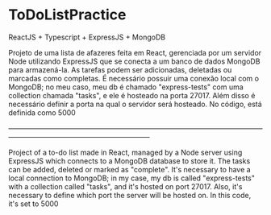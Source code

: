 # ToDoListPractice
ReactJS + Typescript + ExpressJS + MongoDB

Projeto de uma lista de afazeres feita em React, gerenciada por um servidor Node utilizando ExpressJS que se conecta a um banco de dados MongoDB para armazená-la.
As tarefas podem ser adicionadas, deletadas ou marcadas como completas.
É necessário possuir uma conexão local com o MongoDB; no meu caso, meu db é chamado "express-tests" com uma collection chamada "tasks", e ele é hosteado na porta 27017.
Além disso é necessário definir a porta na qual o servidor será hosteado. No código, está definida como 5000

――――――――――――――――――――――――――――――――――――――――――――――――――――――――

Project of a to-do list made in React, managed by a Node server using ExpressJS which connects to a MongoDB database to store it.
The tasks can be added, deleted or marked as "complete".
It's necessary to have a local connection to MongoDB; in my case, my db is called "express-tests" with a collection called "tasks", and it's hosted on port 27017.
Also, it's necessary to define which port the server will be hosted on. In this code, it's set to 5000
